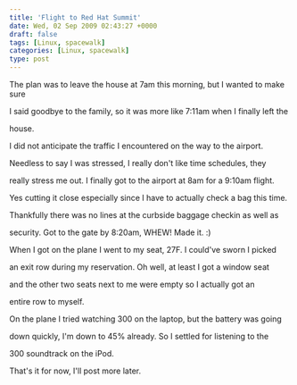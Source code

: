 ```yaml
---
title: 'Flight to Red Hat Summit'
date: Wed, 02 Sep 2009 02:43:27 +0000
draft: false
tags: [Linux, spacewalk]
categories: [Linux, spacewalk]
type: post
---
```


The plan was to leave the house at 7am this morning, but I wanted to make sure

I said goodbye to the family, so it was more like 7:11am when I finally left the

house.

I did not anticipate the traffic I encountered on the way to the airport.

Needless to say I was stressed, I really don't like time schedules, they

really stress me out. I finally got to the airport at 8am for a 9:10am flight.

Yes cutting it close especially since I have to actually check a bag this time.

Thankfully there was no lines at the curbside baggage checkin as well as

security. Got to the gate by 8:20am, WHEW! Made it. :)

When I got on the plane I went to my seat, 27F. I could've sworn I picked

an exit row during my reservation. Oh well, at least I got a window seat

and the other two seats next to me were empty so I actually got an

entire row to myself.

On the plane I tried watching 300 on the laptop, but the battery was going

down quickly, I'm down to 45% already. So I settled for listening to the

300 soundtrack on the iPod.

That's it for now, I'll post more later.